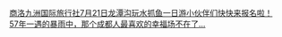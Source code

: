   
[商洛九洲国际旅行社7月21日龙潭沟玩水抓鱼一日游小伙伴们快快来报名啦！](http://www.dianyue.me/archives/504/r49ej0evsvts31iy/)  
[57年一遇的暴雨中，那个成都人最喜欢的幸福场不在了...](http://www.dianyue.me/archives/073/y2pvfa6o7d5j39d5/)